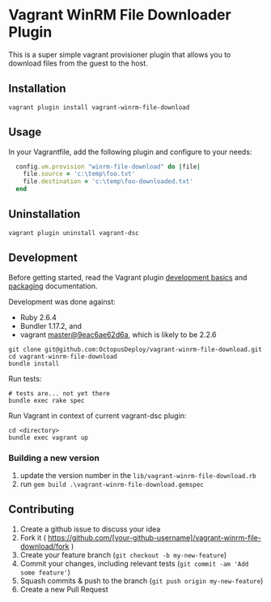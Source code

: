 # Vagrant WinRM File Downloader Plugin

This is a super simple vagrant provisioner plugin that allows you to download files from the guest to the host.

## Installation

```vagrant plugin install vagrant-winrm-file-download```

## Usage

In your Vagrantfile, add the following plugin and configure to your needs:

```ruby
  config.vm.provision "winrm-file-download" do |file|
    file.source = 'c:\temp\foo.txt'
    file.destination = 'c:\temp\foo-downloaded.txt'
  end
```

## Uninstallation

```vagrant plugin uninstall vagrant-dsc```

## Development

Before getting started, read the Vagrant plugin [development basics](https://docs.vagrantup.com/v2/plugins/development-basics.html) and [packaging](https://docs.vagrantup.com/v2/plugins/packaging.html) documentation.

Development was done against:
* Ruby 2.6.4
* Bundler 1.17.2, and 
* vagrant [master@9eac6ae62d6a](https://github.com/hashicorp/vagrant/commit/9eac6ae62d6ad7acdd173fabe558ba75156245b6), which is likely to be 2.2.6

```
git clone git@github.com:OctopusDeploy/vagrant-winrm-file-download.git
cd vagrant-winrm-file-download
bundle install
```

Run tests:
```
# tests are... not yet there
bundle exec rake spec
```

Run Vagrant in context of current vagrant-dsc plugin:
```
cd <directory>
bundle exec vagrant up
```

### Building a new version
1. update the version number in the `lib/vagrant-winrm-file-download.rb`
1. run `gem build .\vagrant-winrm-file-download.gemspec`

## Contributing

1. Create a github issue to discuss your idea
1. Fork it ( https://github.com/[your-github-username]/vagrant-winrm-file-download/fork )
1. Create your feature branch (`git checkout -b my-new-feature`)
1. Commit your changes, including relevant tests (`git commit -am 'Add some feature'`)
1. Squash commits & push to the branch (`git push origin my-new-feature`)
1. Create a new Pull Request
